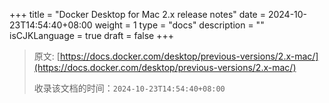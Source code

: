 +++
title = "Docker Desktop for Mac 2.x release notes"
date = 2024-10-23T14:54:40+08:00
weight = 1
type = "docs"
description = ""
isCJKLanguage = true
draft = false
+++

> 原文: [https://docs.docker.com/desktop/previous-versions/2.x-mac/](https://docs.docker.com/desktop/previous-versions/2.x-mac/)
>
> 收录该文档的时间：`2024-10-23T14:54:40+08:00`
